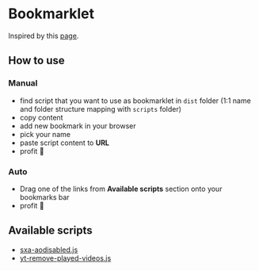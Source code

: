 # Bookmarklet

Inspired by this [page](https://mrcoles.com/bookmarklet/).

## How to use

### Manual

- find script that you want to use as bookmarklet in `dist` folder (1:1 name and folder structure mapping with `scripts` folder)
- copy content
- add new bookmark in your browser
- pick your name
- paste script content to **URL**
- profit 🚀

### Auto

- Drag one of the links from **Available scripts** section onto your bookmarks bar
- profit 🚀

## Available scripts

- <a href="javascript:(function()%7Bif(window.location.search.length%3E0)%7Bwindow.location.search+=%22&aodisabled=1%22%7Delse%7Bwindow.location.search=%22aodisabled=1%22%7D;%7D)()">sxa-aodisabled.js</a>
- <a href="javascript:(function()%7B[].forEach.call(document.querySelectorAll(%22ytd-grid-video-renderer%20ytd-thumbnail-overlay-resume-playback-renderer%22),function(a)%7Ba.parentElement.parentElement.parentElement.parentElement.parentElement.remove()%7D);%7D)()">yt-remove-played-videos.js</a>